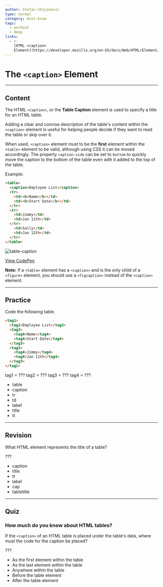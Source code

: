 ```yaml
---
author: Stefan-Stojanovic
type: normal
category: must-know
tags:
  - workout
  - deep
links:
  - >-
    [HTML <caption>
    Element](https://developer.mozilla.org/en-US/docs/Web/HTML/Element/caption){documentation}
---
```


# The `<caption>` Element


---

## Content

The HTML `<caption>`, or the **Table Caption** element is used to specify a title for an HTML table.

Adding a clear and concise description of the table's content within the `<caption>` element is useful for helping people decide if they want to read the table or skip over it.

When used, `<caption>` element must to be the **first** element within the `<table>` element to be valid, although using CSS it can be moved accordingly. The property `caption-side` can be set to `bottom` to quickly move the caption to the bottom of the table even with it added to the top of the table.

Example:

```html
<table>
  <caption>Employee List</caption>
  <tr>
    <td><b>Name</b></td>
    <td><b>Start Date</b></td>
  </tr>
  <tr>
    <td>Jimmy</td>
    <td>Jan 11th</td>
  </tr>
    <td>Sally</td>
    <td>Jan 12th</td>
  </tr>
</table>
```

![table-caption](https://img.enkipro.com/ec2e595bc8ee7beb5d9882c1ae15022e.png)

[View CodePen](https://codepen.io/enkidevs/pen/OwNXqB)

**Note:** If a `<table>` element has a `<caption>` and is the only child of a `<figure>` element, you should use a `<figcaption>` instead of the `<caption>` element.


---

## Practice

Code the following table.

```html
<tag1>
  <tag2>Employee List</tag2>
  <tag3>
    <tag4>Name</tag4>
    <tag4>Start Date</tag4>
  </tag3>
  <tag3>
    <tag4>Jimmy</tag4>
    <tag4>Jan 11th</tag4>
  </tag3>
</tag1>
```

tag1 = ???
tag2 = ???
tag3 = ???
tag4 = ???

* table
* caption
* tr
* td
* label
* title
* tt


---

## Revision

What HTML element represents the title of a table?

???

* caption
* title
* tt
* label
* cap
* tabletitle


---

## Quiz

### How much do you know about HTML tables?


If the `<caption>` of an HTML table is placed under the table's data, where must the code for the caption be placed?

???

* As the first element within the table
* As the last element within the table
* Anywhere within the table
* Before the table element
* After the table element
 
